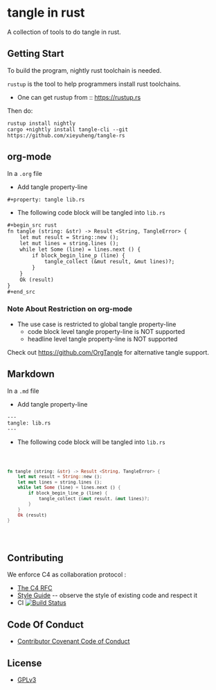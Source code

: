 # tangle in rust

A collection of tools to do tangle in rust.

## Getting Start

To build the program, nightly rust toolchain is needed.

`rustup` is the tool to help programmers install rust toolchains.
- One can get rustup from :: https://rustup.rs

Then do:

```
rustup install nightly
cargo +nightly install tangle-cli --git https://github.com/xieyuheng/tangle-rs
```

## org-mode

In a `.org` file

- Add tangle property-line

```
#+property: tangle lib.rs
```

- The following code block will be tangled into `lib.rs`

```
#+begin_src rust
fn tangle (string: &str) -> Result <String, TangleError> {
    let mut result = String::new ();
    let mut lines = string.lines ();
    while let Some (line) = lines.next () {
        if block_begin_line_p (line) {
            tangle_collect (&mut result, &mut lines)?;
        }
    }
    Ok (result)
}
#+end_src
```

### Note About Restriction on org-mode

- The use case is restricted to global tangle property-line
  - code block level tangle property-line is NOT supported
  - headline level tangle property-line is NOT supported

Check out https://github.com/OrgTangle for alternative tangle support.

## Markdown

In a `.md` file

- Add tangle property-line

```
---
tangle: lib.rs
---
```

- The following code block will be tangled into `lib.rs`

<code lang="rust"><pre>
``` rust
fn tangle (string: &str) -> Result <String, TangleError> {
    let mut result = String::new ();
    let mut lines = string.lines ();
    while let Some (line) = lines.next () {
        if block_begin_line_p (line) {
            tangle_collect (&mut result, &mut lines)?;
        }
    }
    Ok (result)
}
```
</pre></code>

## Contributing

We enforce C4 as collaboration protocol :
- [The C4 RFC](https://rfc.zeromq.org/spec:42/C4)
- [Style Guide](STYLE-GUIDE.md) -- observe the style of existing code and respect it
- CI [![Build Status](https://travis-ci.com/xieyuheng/tangle-rs.svg?branch=master)](https://travis-ci.com/xieyuheng/tangle-rs)

## Code Of Conduct

- [Contributor Covenant Code of Conduct](CODE-OF-CONDUCT.md)

## License

- [GPLv3](LICENSE)
